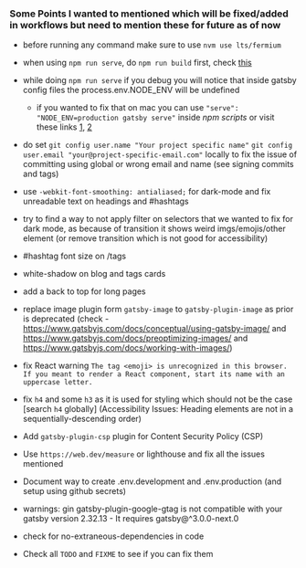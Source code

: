 ### Some Points I wanted to mentioned which will be fixed/added in workflows but need to mention these for future as of now

- before running any command make sure to use `nvm use lts/fermium`
- when using `npm run serve`, do `npm run build` first, check [this](https://github.com/gatsbyjs/gatsby/issues/3896)
- while doing `npm run serve` if you debug you will notice that inside gatsby config files the process.env.NODE_ENV will be undefined
  - if you wanted to fix that on mac you can use `"serve": "NODE_ENV=production gatsby serve"` inside _npm scripts_ or visit these links [1](https://github.com/gatsbyjs/gatsby/issues/3896), [2](https://spectrum.chat/gatsby-js/general/node-env-undefined-with-gatsby-serve~90bd8a7e-8028-4aa3-b68e-ab7052d0b06a)
- do set `git config user.name "Your project specific name"` `git config user.email "your@project-specific-email.com"` locally to fix the issue of committing using global or wrong email and name (see signing commits and tags)

- use `-webkit-font-smoothing: antialiased;` for dark-mode and fix unreadable text on headings and #hashtags
- try to find a way to not apply filter on selectors that we wanted to fix for dark mode, as because of transition it shows weird imgs/emojis/other element (or remove transition which is not good for accessibility)
- #hashtag font size on /tags
- white-shadow on blog and tags cards
- add a back to top for long pages
- replace image plugin form `gatsby-image` to `gatsby-plugin-image` as prior is deprecated (check - https://www.gatsbyjs.com/docs/conceptual/using-gatsby-image/ and https://www.gatsbyjs.com/docs/preoptimizing-images/ and https://www.gatsbyjs.com/docs/working-with-images/)
- fix React warning `The tag <emoji> is unrecognized in this browser. If you meant to render a React component, start its name with an uppercase letter.`
- fix `h4` and some `h3` as it is used for styling which should not be the case [search `h4` globally] (Accessibility Issues: Heading elements are not in a sequentially-descending order)
- Add `gatsby-plugin-csp` plugin for Content Security Policy (CSP)
- Use `https://web.dev/measure` or lighthouse and fix all the issues mentioned
- Document way to create .env.development and .env.production (and setup using github secrets)

- warnings: gin gatsby-plugin-google-gtag is not compatible with your gatsby version 2.32.13 - It requires gatsby@^3.0.0-next.0
- check for no-extraneous-dependencies in code
- Check all `TODO` and `FIXME` to see if you can fix them